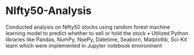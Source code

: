 # NIfty50-Analysis
Conducted analysis on Nifty50 stocks using random forest machine learning model to predict whether to sell or hold the stock • Utilized Python libraries like Pandas, NumPy, NsePy, Datetime, Seaborn, Matplotlib, Sci-Kit learn which were implemented in Jupyter notebook environment
